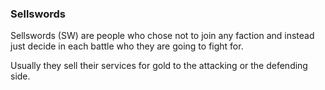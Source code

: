 ### Sellswords

Sellswords (SW) are people who chose not to join any faction and instead just decide in each battle who they are going to fight for. 

Usually they sell their services for gold to the attacking or the defending side.